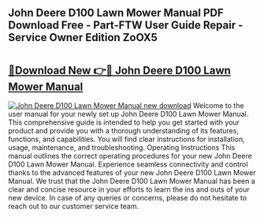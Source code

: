 ## John Deere D100 Lawn Mower Manual PDF Download Free - Part-FTW User Guide Repair - Service Owner Edition ZoOX5

# <h2><a href="http://bc92275.oget.top/?id=John+Deere+D100+Lawn+Mower+Manual">🔗Download New 👉🔴 John Deere D100 Lawn Mower Manual</a></h2>

[![John Deere D100 Lawn Mower Manual new download](https://i.imgur.com/5g1atiW.png)](http://bc92275.oget.top/?id=John+Deere+D100+Lawn+Mower+Manual)
Welcome to the user manual for your newly set up John Deere D100 Lawn Mower Manual. This comprehensive guide is intended to help you get started with your product and provide you with a thorough understanding of its features, functions, and capabilities. You will find clear instructions for installation, usage, maintenance, and troubleshooting. Operating Instructions This manual outlines the correct operating procedures for your new John Deere D100 Lawn Mower Manual. Experience seamless connectivity and control thanks to the advanced features of your new John Deere D100 Lawn Mower Manual. We trust that the John Deere D100 Lawn Mower Manual has been a clear and concise resource in your efforts to learn the ins and outs of your new device. In case of any queries or concerns, please do not hesitate to reach out to our customer service team.
